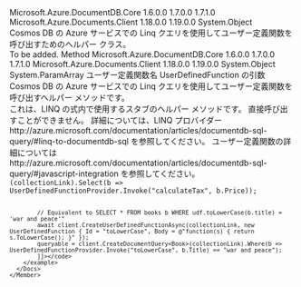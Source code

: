 <Type Name="UserDefinedFunctionProvider" FullName="Microsoft.Azure.Documents.Linq.UserDefinedFunctionProvider">
  <TypeSignature Language="C#" Value="public static class UserDefinedFunctionProvider" />
  <TypeSignature Language="ILAsm" Value=".class public auto ansi abstract sealed beforefieldinit UserDefinedFunctionProvider extends System.Object" />
  <TypeSignature Language="DocId" Value="T:Microsoft.Azure.Documents.Linq.UserDefinedFunctionProvider" />
  <TypeSignature Language="VB.NET" Value="Public Class UserDefinedFunctionProvider" />
  <TypeSignature Language="F#" Value="type UserDefinedFunctionProvider = class" />
  <AssemblyInfo>
    <AssemblyName>Microsoft.Azure.DocumentDB.Core</AssemblyName>
    <AssemblyVersion>1.6.0.0</AssemblyVersion>
    <AssemblyVersion>1.7.0.0</AssemblyVersion>
    <AssemblyVersion>1.7.1.0</AssemblyVersion>
  </AssemblyInfo>
  <AssemblyInfo>
    <AssemblyName>Microsoft.Azure.Documents.Client</AssemblyName>
    <AssemblyVersion>1.18.0.0</AssemblyVersion>
    <AssemblyVersion>1.19.0.0</AssemblyVersion>
  </AssemblyInfo>
  <Base>
    <BaseTypeName>System.Object</BaseTypeName>
  </Base>
  <Interfaces />
  <Docs>
    <summary>
            Cosmos DB の Azure サービスでの Linq クエリを使用してユーザー定義関数を呼び出すためのヘルパー クラス。
            </summary>
    <remarks>To be added.</remarks>
  </Docs>
  <Members>
    <Member MemberName="Invoke">
      <MemberSignature Language="C#" Value="public static object Invoke (string udfName, params object[] arguments);" />
      <MemberSignature Language="ILAsm" Value=".method public static hidebysig object Invoke(string udfName, object[] arguments) cil managed" />
      <MemberSignature Language="DocId" Value="M:Microsoft.Azure.Documents.Linq.UserDefinedFunctionProvider.Invoke(System.String,System.Object[])" />
      <MemberSignature Language="VB.NET" Value="Public Shared Function Invoke (udfName As String, ParamArray arguments As Object()) As Object" />
      <MemberSignature Language="F#" Value="static member Invoke : string * obj[] -&gt; obj" Usage="Microsoft.Azure.Documents.Linq.UserDefinedFunctionProvider.Invoke (udfName, arguments)" />
      <MemberType>Method</MemberType>
      <AssemblyInfo>
        <AssemblyName>Microsoft.Azure.DocumentDB.Core</AssemblyName>
        <AssemblyVersion>1.6.0.0</AssemblyVersion>
        <AssemblyVersion>1.7.0.0</AssemblyVersion>
        <AssemblyVersion>1.7.1.0</AssemblyVersion>
      </AssemblyInfo>
      <AssemblyInfo>
        <AssemblyName>Microsoft.Azure.Documents.Client</AssemblyName>
        <AssemblyVersion>1.18.0.0</AssemblyVersion>
        <AssemblyVersion>1.19.0.0</AssemblyVersion>
      </AssemblyInfo>
      <ReturnValue>
        <ReturnType>System.Object</ReturnType>
      </ReturnValue>
      <Parameters>
        <Parameter Name="udfName" Type="System.String" />
        <Parameter Name="arguments" Type="System.Object[]">
          <Attributes>
            <Attribute>
              <AttributeName>System.ParamArray</AttributeName>
            </Attribute>
          </Attributes>
        </Parameter>
      </Parameters>
      <Docs>
        <param name="udfName">ユーザー定義関数名</param>
        <param name="arguments">UserDefinedFunction の引数</param>
        <summary>
            Cosmos DB の Azure サービスでの Linq クエリを使用してユーザー定義関数を呼び出すヘルパー メソッドです。
            </summary>
        <returns />
        <remarks>
            これは、LINQ の式内で使用するスタブのヘルパー メソッドです。 直接呼び出すことができません。 詳細については、LINQ プロバイダー http://azure.microsoft.com/documentation/articles/documentdb-sql-query/#linq-to-documentdb-sql を参照してください。
            ユーザー定義関数の詳細については http://azure.microsoft.com/documentation/articles/documentdb-sql-query/#javascript-integration を参照してください。
            </remarks>
        <altmember cref="T:Microsoft.Azure.Documents.UserDefinedFunction" />
        <example>
          <code language="c#"><![CDATA[
             await client.CreateUserDefinedFunctionAsync(collectionLink, new UserDefinedFunction { Id = "calculateTax", Body = @"function(amt) { return amt * 0.05; }" });
             var queryable = client.CreateDocumentQuery<Book>(collectionLink).Select(b => UserDefinedFunctionProvider.Invoke("calculateTax", b.Price));
             
            // Equivalent to SELECT * FROM books b WHERE udf.toLowerCase(b.title) = 'war and peace'" 
            await client.CreateUserDefinedFunctionAsync(collectionLink, new UserDefinedFunction { Id = "toLowerCase", Body = @"function(s) { return s.ToLowerCase(); }" });
            queryable = client.CreateDocumentQuery<Book>(collectionLink).Where(b => UserDefinedFunctionProvider.Invoke("toLowerCase", b.Title) == "war and peace");
            ]]></code>
        </example>
      </Docs>
    </Member>
  </Members>
</Type>
